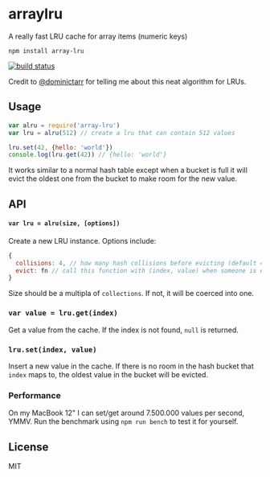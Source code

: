 # arraylru

A really fast LRU cache for array items (numeric keys)

```
npm install array-lru
```

[![build status](http://img.shields.io/travis/mafintosh/array-lru.svg?style=flat)](http://travis-ci.org/mafintosh/array-lru)

Credit to [@dominictarr](https://github.com/dominictarr) for telling me about this neat algorithm for LRUs.

## Usage

``` js
var alru = require('array-lru')
var lru = alru(512) // create a lru that can contain 512 values

lru.set(42, {hello: 'world'})
console.log(lru.get(42)) // {hello: 'world'}
```

It works similar to a normal hash table except when a bucket is full it will
evict the oldest one from the bucket to make room for the new value.

## API

#### `var lru = alru(size, [options])`

Create a new LRU instance. Options include:

``` js
{
  collisions: 4, // how many hash collisions before evicting (default 4)
  evict: fn // call this function with (index, value) when someone is evicted
}
```

Size should be a multipla of `collections`. If not, it will be coerced into one.

### `var value = lru.get(index)`

Get a value from the cache. If the index is not found, `null` is returned.

### `lru.set(index, value)`

Insert a new value in the cache. If there is no room in the hash bucket that
`index` maps to, the oldest value in the bucket will be evicted.

### Performance

On my MacBook 12" I can set/get around 7.500.000 values per second, YMMV.
Run the benchmark using `npm run bench` to test it for yourself.

## License

MIT
